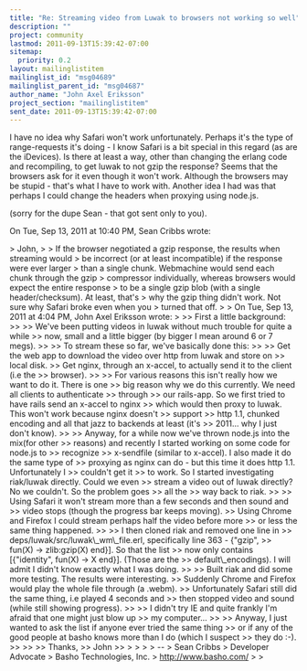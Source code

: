 ```yaml
---
title: "Re: Streaming video from Luwak to browsers not working so well"
description: ""
project: community
lastmod: 2011-09-13T15:39:42-07:00
sitemap:
  priority: 0.2
layout: mailinglistitem
mailinglist_id: "msg04689"
mailinglist_parent_id: "msg04687"
author_name: "John Axel Eriksson"
project_section: "mailinglistitem"
sent_date: 2011-09-13T15:39:42-07:00
---
```



I have no idea why Safari won't work unfortunately. Perhaps it's the type of
range-requests it's doing - I know Safari is a bit special in this regard
(as are the iDevices). Is there at least a way, other than changing the
erlang code and recompiling, to get luwak to not gzip the response? Seems
that the browsers ask for it even though it won't work. Although the
browsers may be stupid - that's what I have to work with. Another idea I had
was that perhaps I could change the headers when proxying using node.js.

(sorry for the dupe Sean - that got sent only to you).

On Tue, Sep 13, 2011 at 10:40 PM, Sean Cribbs  wrote:

&gt; John,
&gt;
&gt; If the browser negotiated a gzip response, the results when streaming would
&gt; be incorrect (or at least incompatible) if the response were ever larger
&gt; than a single chunk. Webmachine would send each chunk through the gzip
&gt; compressor individually, whereas browsers would expect the entire response
&gt; to be a single gzip blob (with a single header/checksum). At least, that's
&gt; why the gzip thing didn't work. Not sure why Safari broke even when you
&gt; turned that off.
&gt;
&gt; On Tue, Sep 13, 2011 at 4:04 PM, John Axel Eriksson wrote:
&gt;
&gt;&gt; First a little background:
&gt;&gt;
&gt;&gt; We've been putting videos in luwak without much trouble for quite a while
&gt;&gt; now, small and a little bigger (by bigger I mean around 6 or 7 megs).
&gt;&gt;
&gt;&gt; To stream these so far, we've basically done this:
&gt;&gt;
&gt;&gt; Get the web app to download the video over http from luwak and store on
&gt;&gt; local disk.
&gt;&gt; Get nginx, through an x-accel, to actually send it to the client (i.e the
&gt;&gt; browser).
&gt;&gt;
&gt;&gt; For various reasons this isn't really how we want to do it. There is one
&gt;&gt; big reason why we do this currently. We need all clients to authenticate
&gt;&gt; through
&gt;&gt; our rails-app. So we first tried to have rails send an x-accel to nginx
&gt;&gt; which would then proxy to luwak. This won't work because nginx doesn't
&gt;&gt; support
&gt;&gt; http 1.1, chunked encoding and all that jazz to backends at least (it's
&gt;&gt; 2011… why I just don't know).
&gt;&gt;
&gt;&gt; Anyway, for a while now we've thrown node.js into the mix(for other
&gt;&gt; reasons) and recently I started working on some code for node.js to
&gt;&gt; recognize
&gt;&gt; x-sendfile (similar to x-accel). I also made it do the same type of
&gt;&gt; proxying as nginx can do - but this time it does http 1.1. Unfortunately I
&gt;&gt; couldn't get it
&gt;&gt; to work. So I started investigating riak/luwak directly. Could we even
&gt;&gt; stream a video out of luwak directly? No we couldn't. So the problem goes
&gt;&gt; all the
&gt;&gt; way back to riak.
&gt;&gt;
&gt;&gt; Using Safari it won't stream more than a few seconds and then sound and
&gt;&gt; video stops (though the progress bar keeps moving).
&gt;&gt; Using Chrome and Firefox I could stream perhaps half the video before more
&gt;&gt; or less the same thing happened.
&gt;&gt;
&gt;&gt; I then cloned riak and removed one line in
&gt;&gt; deps/luwak/src/luwak\\_wm\\_file.erl, specifically line 363 - {"gzip",
&gt;&gt; fun(X) -&gt; zlib:gzip(X) end}]. So that the list
&gt;&gt; now only contains [{"identity", fun(X) -&gt; X end}]. (Those are the
&gt;&gt; default\\_encodings). I will admit I didn't know exactly what I was doing.
&gt;&gt;
&gt;&gt; Built riak and did some more testing. The results were interesting.
&gt;&gt; Suddenly Chrome and Firefox would play the whole file through (a .webm).
&gt;&gt; Unfortunately Safari still did the same thing, i.e played 4 seconds and
&gt;&gt; then stopped video and sound (while still showing progress).
&gt;&gt;
&gt;&gt; I didn't try IE and quite frankly I'm afraid that one might just blow up
&gt;&gt; my computer…
&gt;&gt;
&gt;&gt; Anyway, I just wanted to ask the list if anyone ever tried the same thing
&gt;&gt; or if any of the good people at basho knows more than I do (which I suspect
&gt;&gt; they do :-).
&gt;&gt;
&gt;&gt;
&gt;&gt; Thanks,
&gt;&gt; John
&gt;&gt;
&gt;
&gt;
&gt;
&gt; --
&gt; Sean Cribbs 
&gt; Developer Advocate
&gt; Basho Technologies, Inc.
&gt; http://www.basho.com/
&gt;
&gt;
